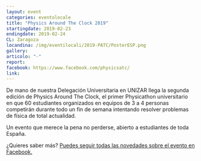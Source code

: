 ```yaml
---
layout: event
categories: eventolocale
title: "Physics Around The Clock 2019"
startingdate: 2019-02-23
endingdate: 2019-02-24
CL: Zaragoza
locandina: /img/eventilocali/2019-PATC/PosterESP.png
gallery:
articolo: "-"
report:
facebook: https://www.facebook.com/physicsatc/
link:
---
```


De mano de nuestra Delegación Universitaria en UNIZAR llega la segunda edición de Physics Around The Clock, el primer Physicathon universitario en que 60 estudiantes organizados en equipos de 3 a 4 personas competirán durante todo un fin de semana intentando resolver problemas de física de total actualidad.

Un evento que merece la pena no perderse, abierto a estudiantes de toda España.

¿Quieres saber más? <a href="https://www.facebook.com/physicsatc/">Puedes seguir todas las novedades sobre el evento en Facebook.</a>
